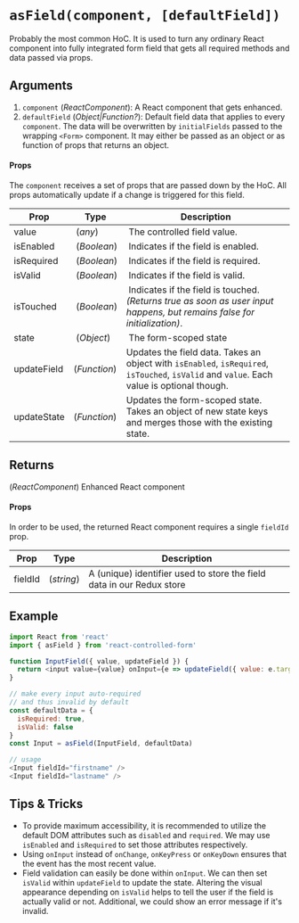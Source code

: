# `asField(component, [defaultField])`

Probably the most common HoC. It is used to turn any ordinary React component into fully integrated form field that gets all required methods and data passed via props.

## Arguments
1. `component` (*ReactComponent*): A React component that gets enhanced.
3. `defaultField` (*Object|Function?*): Default field data that applies to every `component`. The data will be overwritten by `initialFields` passed to the wrapping `<Form>` component. It may  either be passed as an object or as function of props that returns an object.

#### Props
The `component` receives a set of props that are passed down by the HoC.
All props automatically update if a change is triggered for this field.

| Prop | Type | Description |
| --- | --- | --- |
| value | (*any*) | The controlled field value. |
| isEnabled | (*Boolean*) | Indicates if the field is enabled. |
| isRequired | (*Boolean*) | Indicates if the field is required. |
| isValid | (*Boolean*) | Indicates if the field is valid. |
| isTouched | (*Boolean*) | Indicates if the field is touched.<br>*(Returns true as soon as user input happens, but remains false for initialization)*. |
| state | (*Object*) | The form-scoped state |
| updateField | (*Function*) | Updates the field data. Takes an object with `isEnabled`, `isRequired`, `isTouched`, `isValid` and `value`. Each value is optional though. |
| updateState | (*Function*) | Updates the form-scoped state. Takes an object of new state keys and merges those with the existing state. |

## Returns
(*ReactComponent*) Enhanced React component

#### Props
In order to be used, the returned React component requires a single `fieldId` prop.

| Prop | Type | Description |
| --- | --- | --- |
| fieldId | (*string*) | A (unique) identifier used to store the field data in our Redux store |

## Example
```javascript
import React from 'react'
import { asField } from 'react-controlled-form'

function InputField({ value, updateField }) {
  return <input value={value} onInput={e => updateField({ value: e.target.value })}  />
}

// make every input auto-required
// and thus invalid by default
const defaultData = {
  isRequired: true,
  isValid: false
}
const Input = asField(InputField, defaultData)

// usage
<Input fieldId="firstname" />
<Input fieldId="lastname" />
```

## Tips & Tricks

* To provide maximum accessibility, it is recommended to utilize the default DOM attributes such as `disabled` and `required`. We may use ` isEnabled` and `isRequired` to set those attributes respectively.
* Using `onInput` instead of `onChange`, `onKeyPress` or `onKeyDown` ensures that the event has the most recent value.
* Field validation can easily be done within `onInput`. We can then set `isValid` within `updateField` to update the state. Altering the visual appearance depending on `isValid` helps to tell the user if the field is actually valid or not. Additional, we could show an error message if it's invalid.
